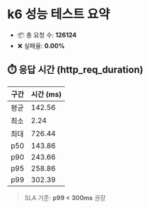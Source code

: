 # k6 성능 테스트 요약

- 📦 총 요청 수: **126124**
- ❌ 실패율: **0.00%**

## ⏱️ 응답 시간 (http_req_duration)

| 구간 | 시간 (ms) |
|------|-----------|
| 평균 | 142.56 |
| 최소 | 2.24 |
| 최대 | 726.44 |
| p50  | 143.86 |
| p90  | 243.66 |
| p95  | 258.86 |
| p99  | 302.39 |

> SLA 기준: **p99 < 300ms** 권장